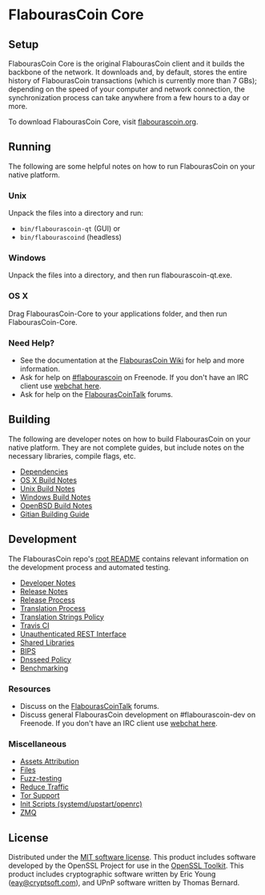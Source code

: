 FlabourasCoin Core
=============

Setup
---------------------
FlabourasCoin Core is the original FlabourasCoin client and it builds the backbone of the network. It downloads and, by default, stores the entire history of FlabourasCoin transactions (which is currently more than 7 GBs); depending on the speed of your computer and network connection, the synchronization process can take anywhere from a few hours to a day or more.

To download FlabourasCoin Core, visit [flabourascoin.org](https://flabourascoin.org).

Running
---------------------
The following are some helpful notes on how to run FlabourasCoin on your native platform.

### Unix

Unpack the files into a directory and run:

- `bin/flabourascoin-qt` (GUI) or
- `bin/flabourascoind` (headless)

### Windows

Unpack the files into a directory, and then run flabourascoin-qt.exe.

### OS X

Drag FlabourasCoin-Core to your applications folder, and then run FlabourasCoin-Core.

### Need Help?

* See the documentation at the [FlabourasCoin Wiki](https://flabourascoin.info/)
for help and more information.
* Ask for help on [#flabourascoin](http://webchat.freenode.net?channels=flabourascoin) on Freenode. If you don't have an IRC client use [webchat here](http://webchat.freenode.net?channels=flabourascoin).
* Ask for help on the [FlabourasCoinTalk](https://flabourascointalk.io/) forums.

Building
---------------------
The following are developer notes on how to build FlabourasCoin on your native platform. They are not complete guides, but include notes on the necessary libraries, compile flags, etc.

- [Dependencies](dependencies.md)
- [OS X Build Notes](build-osx.md)
- [Unix Build Notes](build-unix.md)
- [Windows Build Notes](build-windows.md)
- [OpenBSD Build Notes](build-openbsd.md)
- [Gitian Building Guide](gitian-building.md)

Development
---------------------
The FlabourasCoin repo's [root README](/README.md) contains relevant information on the development process and automated testing.

- [Developer Notes](developer-notes.md)
- [Release Notes](release-notes.md)
- [Release Process](release-process.md)
- [Translation Process](translation_process.md)
- [Translation Strings Policy](translation_strings_policy.md)
- [Travis CI](travis-ci.md)
- [Unauthenticated REST Interface](REST-interface.md)
- [Shared Libraries](shared-libraries.md)
- [BIPS](bips.md)
- [Dnsseed Policy](dnsseed-policy.md)
- [Benchmarking](benchmarking.md)

### Resources
* Discuss on the [FlabourasCoinTalk](https://flabourascointalk.io/) forums.
* Discuss general FlabourasCoin development on #flabourascoin-dev on Freenode. If you don't have an IRC client use [webchat here](http://webchat.freenode.net/?channels=flabourascoin-dev).

### Miscellaneous
- [Assets Attribution](assets-attribution.md)
- [Files](files.md)
- [Fuzz-testing](fuzzing.md)
- [Reduce Traffic](reduce-traffic.md)
- [Tor Support](tor.md)
- [Init Scripts (systemd/upstart/openrc)](init.md)
- [ZMQ](zmq.md)

License
---------------------
Distributed under the [MIT software license](/COPYING).
This product includes software developed by the OpenSSL Project for use in the [OpenSSL Toolkit](https://www.openssl.org/). This product includes
cryptographic software written by Eric Young ([eay@cryptsoft.com](mailto:eay@cryptsoft.com)), and UPnP software written by Thomas Bernard.

